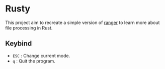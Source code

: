 # Rusty

This project aim to recreate a simple version of [ranger](https://github.com/ranger/ranger) to learn more about file processing in Rust.

## Keybind

- `ESC` : Change current mode.
- `q`   : Quit the program.
